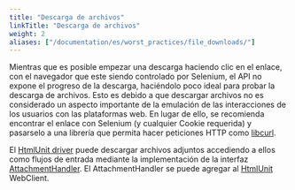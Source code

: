 ```yaml
---
title: "Descarga de archivos"
linkTitle: "Descarga de archivos"
weight: 2
aliases: ["/documentation/es/worst_practices/file_downloads/"]
---
```


Mientras que es posible empezar una descarga haciendo clic en el enlace, con el
navegador que este siendo controlado por Selenium, el API no expone el progreso 
de la descarga, haciéndolo poco ideal para probar la descarga de archivos.
Esto es debido a que descargar archivos no es considerado un aspecto importante 
de la emulación de las interacciones de los usuarios con las plataformas web.
En lugar de ello, se recomienda encontrar el enlace con Selenium (y cualquier
Cookie requerida) y pasarselo a una librería que permita hacer peticiones HTTP 
como [libcurl](//curl.haxx.se/libcurl/).

El [HtmlUnit driver](https://github.com/SeleniumHQ/htmlunit-driver) puede descargar 
archivos adjuntos accediendo a ellos como flujos de entrada mediante la implementación 
de la interfaz [AttachmentHandler](https://htmlunit.sourceforge.io/apidocs/com/gargoylesoftware/htmlunit/attachment/AttachmentHandler.html). 
El AttachmentHandler se puede agregar al  [HtmlUnit](https://htmlunit.sourceforge.io/) WebClient.
